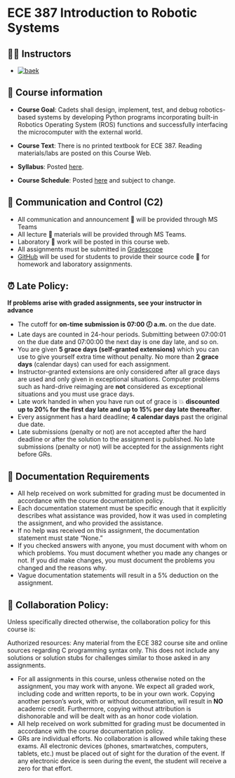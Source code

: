 # ECE 387 Introduction to Robotic Systems

## 👨‍🏫 Instructors
- [![baek](https://img.shields.io/badge/Dr.%20Stan%20Baek-2E38-red)](https://stanbaek.github.io)



## 📝 Course information
- **Course Goal**: Cadets shall design, implement, test, and debug robotics-based systems by developing Python programs incorporating built-in Robotics Operating System (ROS) functions and successfully interfacing the microcomputer with the external world. 

- **Course Text**: There is no printed textbook for ECE 387. Reading materials/labs are posted on this Course Web.
- **Syllabus**: Posted [here](syllabus.md).
- **Course Schedule**: Posted [here](schedule.md) and subject to change.

## 📡 Communication and Control (C2)
- All communication and announcement 📣 will be provided through MS Teams
- All lecture 📓 materials will be provided through MS Teams.
- Laboratory 🔬 work will be posted in this course web.
- All assignments must be submitted in [Gradescope](https://www.gradecope.com)
- [GitHub](https://www.github.com) will be used for students to provide their source code 📄 for homework and laboratory assignments.

## ⏰ Late Policy:  
**If problems arise with graded assignments, see your instructor in advance**

- The cutoff for **on-time submission is 07:00 🕖 a.m.** on the due date. 
- Late days are counted in 24-hour periods. Submitting between 07:00:01 on the due date and 07:00:00 the next day is one day late, and so on.
- You are given **5 grace days (self-granted extensions)** which you can use to give yourself extra time without penalty. No more than **2 grace days** (calendar days) can used for each assignment.
- Instructor-granted extensions are only considered after all grace days are used and only given in exceptional situations. Computer problems such as hard-drive reimaging are **not** considered as exceptional situations and you must use grace days.
- Late work handed in when you have run out of grace is 💥 **discounted up to 20% for the first day late and up to 15% per day late thereafter**.
- Every assignment has a hard deadline; **4 calendar days** past the original due date. 
- Late submissions (penalty or not) are not accepted after the hard deadline or after the solution to the assignment is published. No late submissions (penalty or not) will be accepted for the assignments right before GRs.

## 📄 Documentation Requirements

- All help received on work submitted for grading must be documented in accordance with the course documentation policy. 
- Each documentation statement must be specific enough that it explicitly describes what assistance was provided, how it was used in completing the assignment, and who provided the assistance.
- If no help was received on this assignment, the documentation statement must state “None.”
- If you checked answers with anyone, you must document with whom on which problems. You must document whether you made any changes or not.  If you did make changes, you must document the problems you changed and the reasons why.
- Vague documentation statements will result in a 5% deduction on the assignment.


## 🤝 Collaboration Policy:  

Unless  specifically directed otherwise, the collaboration policy for this course is:

Authorized resources: Any material from the ECE 382 course site and online sources regarding C programming syntax only. This does not include any solutions or solution stubs for challenges similar to those asked in any assignments. 

- For all assignments in this course, unless otherwise noted on the assignment, you may work with anyone.  We expect all graded work, including code and written reports, to be in your own work. Copying another person’s work, with or without documentation, will result in  **NO** academic credit. Furthermore, copying without attribution is dishonorable and will be dealt with as an honor code violation.
- All help received on work submitted for grading must be documented in accordance with the course documentation policy.
- GRs are individual efforts. No collaboration is allowed while taking these exams. All electronic devices (phones, smartwatches, computers, tablets, etc.) must be placed out of sight for the duration of the event. If any electronic device is seen during the event, the student will receive a zero for that effort. 


```{tableofcontents}
```
